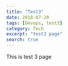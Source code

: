 ```yaml
---
title: "Test3"
date: 2018-07-20
tags: [Devops, test3]
category: Tech
excerpt: "test3 page"
search: true
---
```


This is test 3 page